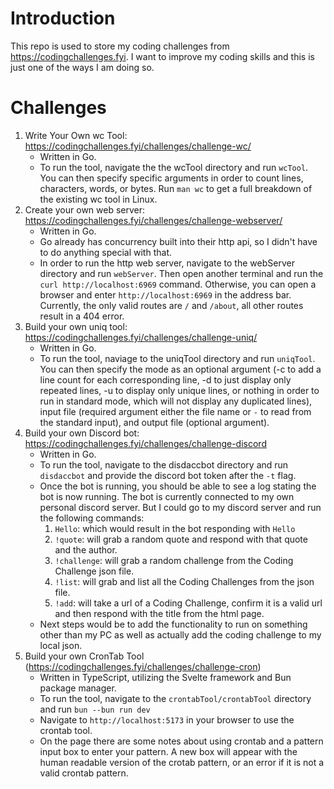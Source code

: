 # Introduction
This repo is used to store my coding challenges from https://codingchallenges.fyi. I want to improve my coding skills and this is just one of the ways I am doing so. 

# Challenges
1. Write Your Own wc Tool: https://codingchallenges.fyi/challenges/challenge-wc/
    - Written in Go.
    - To run the tool, navigate the the wcTool directory and run `wcTool`. You can then specify specific arguments in order to count lines, characters, words, or bytes. Run `man wc` to get a full breakdown of the existing wc tool in Linux.
2. Create your own web server: https://codingchallenges.fyi/challenges/challenge-webserver/
    - Written in Go. 
    - Go already has concurrency built into their http api, so I didn't have to do anything special with that.
    - In order to run the http web server, navigate to the webServer directory and run `webServer`. Then open another terminal and run the `curl http://localhost:6969` command. Otherwise, you can open a browser and enter `http://localhost:6969` in the address bar. Currently, the only valid routes are `/` and `/about`, all other routes result in a 404 error.
3. Build your own uniq tool: https://codingchallenges.fyi/challenges/challenge-uniq/
    - Written in Go.
    - To run the tool, naviage to the uniqTool directory and run `uniqTool`. You can then specify the mode as an optional argument (-c to add a line count for each corresponding line, -d to just display only repeated lines, -u to display only unique lines, or nothing in order to run in standard mode, which will not display any duplicated lines), input file (required argument either the file name or `-` to read from the standard input), and output file (optional argument).
4. Build your own Discord bot: https://codingchallenges.fyi/challenges/challenge-discord
    - Written in Go.
    - To run the tool, navigate to the disdaccbot directory and run `disdaccbot` and provide the discord bot token after the `-t` flag.
    - Once the bot is running, you should be able to see a log stating the bot is now running. The bot is currently connected to my own personal discord server. But I could go to my discord server and run the following commands:
        1. `Hello`: which would result in the bot responding with `Hello`
        2. `!quote`: will grab a random quote and respond with that quote and the author.
        3. `!challenge`: will grab a random challenge from the Coding Challenge json file.
        4. `!list`: will grab and list all the Coding Challenges from the json file.
        5. `!add`: will take a url of a Coding Challenge, confirm it is a valid url and then respond with the title from the html page.
    - Next steps would be to add the functionality to run on something other than my PC as well as actually add the coding challenge to my local json.
5. Build your own CronTab Tool (https://codingchallenges.fyi/challenges/challenge-cron)
    - Written in TypeScript, utilizing the Svelte framework and Bun package manager.
    - To run the tool, navigate to the `crontabTool/crontabTool` directory and run `bun --bun run dev`
    - Navigate to `http://localhost:5173` in your browser to use the crontab tool.
    - On the page there are some notes about using crontab and a pattern input box to enter your pattern. A new box will appear with the human readable version of the crotab pattern, or an error if it is not a valid crontab pattern.
